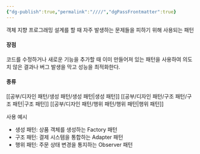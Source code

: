 ```yaml
---
{"dg-publish":true,"permalink":"////","dgPassFrontmatter":true}
---
```



객체 지향 프로그래밍 설계를 할 때 자주 발생하는 문제들을 피하기 위해 사용되는 패턴

#### 장점
코드를 수정하거나 새로운 기능을 추가할 때 이미 만들어져 있는 패턴을 사용하여 의도치 않은 결과나 버그 발생을 막고 성능을 최적화한다.

#### 종류
[[공부/디자인 패턴/생성 패턴/생성 패턴\|생성 패턴]]
[[공부/디자인 패턴/구조 패턴/구조 패턴\|구조 패턴]]
[[공부/디자인 패턴/행위 패턴/행위 패턴\|행위 패턴]]

사용 예시

- 생성 패턴: 상품 객체를 생성하는 Factory 패턴
- 구조 패턴: 결제 시스템을 통합하는 Adapter 패턴
- 행위 패턴: 주문 상태 변경을 통지하는 Observer 패턴